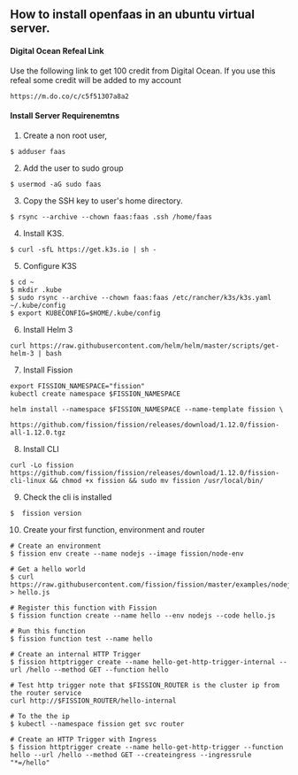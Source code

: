 ## How to install openfaas in an ubuntu virtual server.

#### Digital Ocean Refeal Link
Use the following link to get 100 credit from Digital Ocean. If you use this refeal some credit will be added to my account

```
https://m.do.co/c/c5f51307a8a2
```

#### Install Server Requirenemtns

1. Create a non root user,
```
$ adduser faas
```

2. Add the user to sudo group
```
$ usermod -aG sudo faas
```

3. Copy the SSH key to user's home directory.
```
$ rsync --archive --chown faas:faas .ssh /home/faas
```

4. Install K3S.
```
$ curl -sfL https://get.k3s.io | sh -
```

5. Configure K3S
```
$ cd ~
$ mkdir .kube
$ sudo rsync --archive --chown faas:faas /etc/rancher/k3s/k3s.yaml ~/.kube/config
$ export KUBECONFIG=$HOME/.kube/config
```

6. Install Helm 3
```
curl https://raw.githubusercontent.com/helm/helm/master/scripts/get-helm-3 | bash
```

7. Install Fission
```
export FISSION_NAMESPACE="fission"
kubectl create namespace $FISSION_NAMESPACE

helm install --namespace $FISSION_NAMESPACE --name-template fission \
    https://github.com/fission/fission/releases/download/1.12.0/fission-all-1.12.0.tgz

```

8. Install CLI
```
curl -Lo fission https://github.com/fission/fission/releases/download/1.12.0/fission-cli-linux && chmod +x fission && sudo mv fission /usr/local/bin/
```

9. Check the cli is installed 
```
$  fission version
```

10. Create your first function, environment and router
```
# Create an environment
$ fission env create --name nodejs --image fission/node-env

# Get a hello world
$ curl https://raw.githubusercontent.com/fission/fission/master/examples/nodejs/hello.js > hello.js

# Register this function with Fission
$ fission function create --name hello --env nodejs --code hello.js

# Run this function
$ fission function test --name hello

# Create an internal HTTP Trigger
$ fission httptrigger create --name hello-get-http-trigger-internal --url /hello --method GET --function hello

# Test http trigger note that $FISSION_ROUTER is the cluster ip from the router service
curl http://$FISSION_ROUTER/hello-internal

# To the the ip 
$ kubectl --namespace fission get svc router

# Create an HTTP Trigger with Ingress
$ fission httptrigger create --name hello-get-http-trigger --function hello --url /hello --method GET --createingress --ingressrule "*=/hello"

```